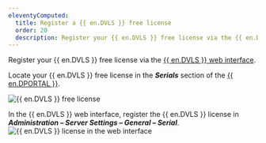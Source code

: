 ```yaml
---
eleventyComputed:
  title: Register a {{ en.DVLS }} free license
  order: 20
  description: Register your {{ en.DVLS }} free license via the {{ en.DVLS }} web interface.
---
```

Register your {{ en.DVLS }} free license via the [{{ en.DVLS }} web interface](#devolutions-server-web-interface).

Locate your {{ en.DVLS }} free license in the ***Serials*** section of the [{{ en.DPORTAL }}](https://portal.devolutions.com/serials).

![{{ en.DVLS }} free license](https://cdnweb.devolutions.net/docs/en/server/ServerOp4019.png)

In the {{ en.DVLS }} web interface, register the {{ en.DVLS }} license in ***Administration – Server Settings – General – Serial***.
![{{ en.DVLS }} license in the web interface](https://cdnweb.devolutions.net/docs/en/server/ServerOp2086.png)
